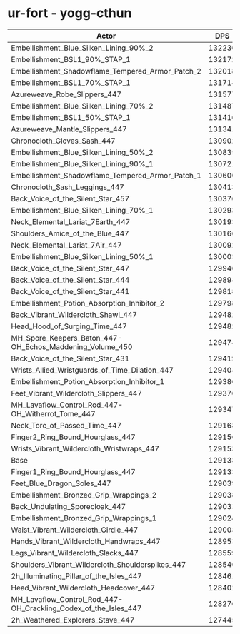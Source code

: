 # ur-fort - yogg-cthun
| Actor | DPS | Increase |
|---|:---:|:---:|
|Embellishment_Blue_Silken_Lining_90%_2|132236|2.40%|
|Embellishment_BSL1_90%_STAP_1|132172|2.35%|
|Embellishment_Shadowflame_Tempered_Armor_Patch_2|132018|2.23%|
|Embellishment_BSL1_70%_STAP_1|131714|1.99%|
|Azureweave_Robe_Slippers_447|131577|1.89%|
|Embellishment_Blue_Silken_Lining_70%_2|131487|1.82%|
|Embellishment_BSL1_50%_STAP_1|131416|1.76%|
|Azureweave_Mantle_Slippers_447|131341|1.71%|
|Chronocloth_Gloves_Sash_447|130902|1.37%|
|Embellishment_Blue_Silken_Lining_50%_2|130835|1.31%|
|Embellishment_Blue_Silken_Lining_90%_1|130721|1.23%|
|Embellishment_Shadowflame_Tempered_Armor_Patch_1|130600|1.13%|
|Chronocloth_Sash_Leggings_447|130413|0.99%|
|Back_Voice_of_the_Silent_Star_457|130376|0.96%|
|Embellishment_Blue_Silken_Lining_70%_1|130293|0.89%|
|Neck_Elemental_Lariat_7Earth_447|130193|0.82%|
|Shoulders_Amice_of_the_Blue_447|130166|0.80%|
|Neck_Elemental_Lariat_7Air_447|130092|0.74%|
|Embellishment_Blue_Silken_Lining_50%_1|130003|0.67%|
|Back_Voice_of_the_Silent_Star_447|129946|0.63%|
|Back_Voice_of_the_Silent_Star_444|129894|0.59%|
|Back_Voice_of_the_Silent_Star_441|129818|0.53%|
|Embellishment_Potion_Absorption_Inhibitor_2|129798|0.51%|
|Back_Vibrant_Wildercloth_Shawl_447|129482|0.27%|
|Head_Hood_of_Surging_Time_447|129482|0.27%|
|MH_Spore_Keepers_Baton_447-OH_Echos_Maddening_Volume_450|129474|0.26%|
|Back_Voice_of_the_Silent_Star_431|129419|0.22%|
|Wrists_Allied_Wristguards_of_Time_Dilation_447|129404|0.21%|
|Embellishment_Potion_Absorption_Inhibitor_1|129380|0.19%|
|Feet_Vibrant_Wildercloth_Slippers_447|129376|0.18%|
|MH_Lavaflow_Control_Rod_447-OH_Witherrot_Tome_447|129347|0.16%|
|Neck_Torc_of_Passed_Time_447|129168|0.02%|
|Finger2_Ring_Bound_Hourglass_447|129156|0.01%|
|Wrists_Vibrant_Wildercloth_Wristwraps_447|129153|0.01%|
|Base|129138|0.00%|
|Finger1_Ring_Bound_Hourglass_447|129133|0.00%|
|Feet_Blue_Dragon_Soles_447|129039|-0.08%|
|Embellishment_Bronzed_Grip_Wrappings_2|129038|-0.08%|
|Back_Undulating_Sporecloak_447|129033|-0.08%|
|Embellishment_Bronzed_Grip_Wrappings_1|129024|-0.09%|
|Waist_Vibrant_Wildercloth_Girdle_447|129003|-0.10%|
|Hands_Vibrant_Wildercloth_Handwraps_447|128953|-0.14%|
|Legs_Vibrant_Wildercloth_Slacks_447|128559|-0.45%|
|Shoulders_Vibrant_Wildercloth_Shoulderspikes_447|128546|-0.46%|
|2h_Illuminating_Pillar_of_the_Isles_447|128461|-0.52%|
|Head_Vibrant_Wildercloth_Headcover_447|128402|-0.57%|
|MH_Lavaflow_Control_Rod_447-OH_Crackling_Codex_of_the_Isles_447|128270|-0.67%|
|2h_Weathered_Explorers_Stave_447|127445|-1.31%|
